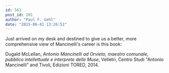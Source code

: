 ```yaml
---
id: 561
post_id: 201
author: "Paul F. Gehl"
date: "2015-06-01 13:26:52"
---
```

Just arrived on my desk and destined to give us a better, more comprehensive view of Mancinelli's career is this book:

Dugald McLellan, *Antonio Mancinelli ad Orvieto, maestro comunale, pubblico intellettuale e interprete delle Muse*, Velletri, Centro Studi "Antonio Mancinelli" and Tivoli, Edizioni TORED, 2014.
